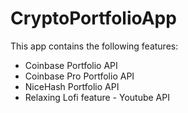 # CryptoPortfolioApp
This app contains the following features:
- Coinbase Portfolio API
- Coinbase Pro Portfolio API
- NiceHash Portfolio API
- Relaxing Lofi feature - Youtube API